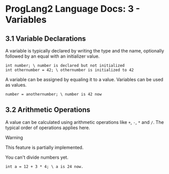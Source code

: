 # ProgLang2 Language Docs: 3 - Variables

## 3.1 Variable Declarations
A variable is typically declared by writing the type and the name, optionally followed by an equal with an initializer value.
```
int number; \ number is declared but not initialized
int othernumber = 42; \ othernumber is initialized to 42
```
A variable can be assigned by equaling it to a value. Variables can be used as values.
```
number = anothernumber; \ number is 42 now
```

## 3.2 Arithmetic Operations
A value can be calculated using arithmetic operations like `+`, `-`, `*` and `/`. The typical order of operations applies here.
> [!WARNING]
> This feature is partially implemented.
>
> You can't divide numbers yet.
```
int a = 12 + 3 * 4; \ a is 24 now.
```
